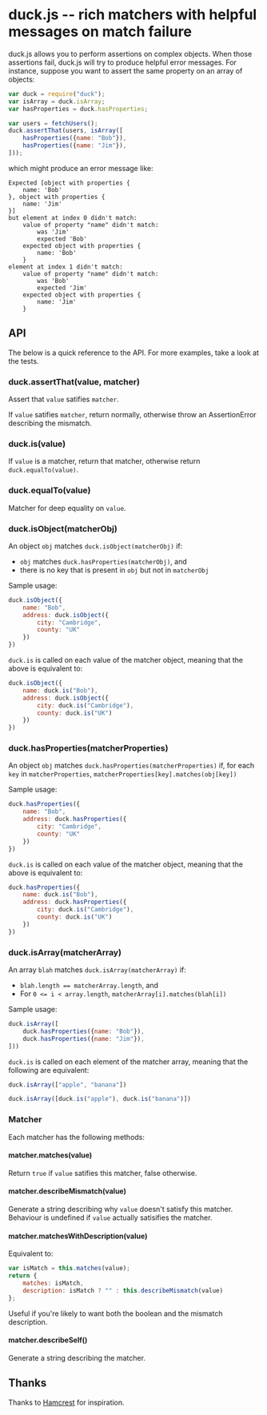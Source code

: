 # duck.js -- rich matchers with helpful messages on match failure

duck.js allows you to perform assertions on complex objects.
When those assertions fail, duck.js will try to produce helpful error messages.
For instance, suppose you want to assert the same property on an array of objects:

```javascript
var duck = require("duck");
var isArray = duck.isArray;
var hasProperties = duck.hasProperties;

var users = fetchUsers();
duck.assertThat(users, isArray([
    hasProperties({name: "Bob"}),
    hasProperties({name: "Jim"}),
]));
```

which might produce an error message like:

```
Expected [object with properties {
    name: 'Bob'
}, object with properties {
    name: 'Jim'
}]
but element at index 0 didn't match:
    value of property "name" didn't match:
        was 'Jim'
        expected 'Bob'
    expected object with properties {
        name: 'Bob'
    }
element at index 1 didn't match:
    value of property "name" didn't match:
        was 'Bob'
        expected 'Jim'
    expected object with properties {
        name: 'Jim'
    }
```

## API

The below is a quick reference to the API.
For more examples, take a look at the tests.

### duck.assertThat(value, matcher)

Assert that `value` satifies `matcher`.

If `value` satifies `matcher`, return normally, otherwise throw an
AssertionError describing the mismatch.

### duck.is(value)

If `value` is a matcher, return that matcher,
otherwise return `duck.equalTo(value)`.

### duck.equalTo(value)

Matcher for deep equality on `value`.

### duck.isObject(matcherObj)

An object `obj` matches `duck.isObject(matcherObj)` if:

* `obj` matches `duck.hasProperties(matcherObj)`, and
* there is no key that is present in `obj` but not in `matcherObj`

Sample usage:

```javascript
duck.isObject({
    name: "Bob",
    address: duck.isObject({
        city: "Cambridge",
        county: "UK"
    })
})
```

`duck.is` is called on each value of the matcher object, meaning that the
above is equivalent to:

```javascript
duck.isObject({
    name: duck.is("Bob"),
    address: duck.isObject({
        city: duck.is("Cambridge"),
        county: duck.is("UK")
    })
})
```

### duck.hasProperties(matcherProperties)

An object `obj` matches `duck.hasProperties(matcherProperties)` if,
for each `key` in `matcherProperties`, `matcherProperties[key].matches(obj[key])`

Sample usage:

```javascript
duck.hasProperties({
    name: "Bob",
    address: duck.hasProperties({
        city: "Cambridge",
        county: "UK"
    })
})
```

`duck.is` is called on each value of the matcher object, meaning that the
above is equivalent to:

```javascript
duck.hasProperties({
    name: duck.is("Bob"),
    address: duck.hasProperties({
        city: duck.is("Cambridge"),
        county: duck.is("UK")
    })
})
```

### duck.isArray(matcherArray)

An array `blah` matches `duck.isArray(matcherArray)` if:

* `blah.length == matcherArray.length`, and
* For `0 <= i < array.length`, `matcherArray[i].matches(blah[i])`

Sample usage:

```javascript
duck.isArray([
    duck.hasProperties({name: "Bob"}),
    duck.hasProperties({name: "Jim"}),
]))
```

`duck.is` is called on each element of the matcher array, meaning that the
following are equivalent:

```javascript
duck.isArray(["apple", "banana"])

duck.isArray([duck.is("apple"), duck.is("banana")])
```

### Matcher

Each matcher has the following methods:

#### matcher.matches(value)

Return `true` if `value` satifies this matcher, false otherwise.

#### matcher.describeMismatch(value)

Generate a string describing why `value` doesn't satisfy this matcher.
Behaviour is undefined if `value` actually satisifies the matcher.

#### matcher.matchesWithDescription(value)

Equivalent to:

```javascript
var isMatch = this.matches(value);
return {
    matches: isMatch,
    description: isMatch ? "" : this.describeMismatch(value)
};
```

Useful if you're likely to want both the boolean and the mismatch description.

#### matcher.describeSelf()

Generate a string describing the matcher.

## Thanks

Thanks to [Hamcrest](http://hamcrest.org/) for inspiration.
